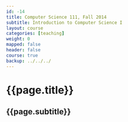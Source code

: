 ```yaml
---
id: -14
title: Computer Science 111, Fall 2014 
subtitle: Introduction to Computer Science I
layout: course
categories: [teaching]
weight: 0
mapped: false
header: false
course: true
backup: ../../../
---
```


# {{page.title}}

## {{page.subtitle}}
